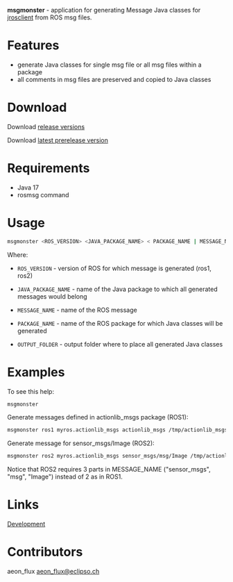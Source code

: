 **msgmonster** - application for generating Message Java classes for [jrosclient](https://github.com/lambdaprime/jrosclient) from ROS msg files.

# Features

- generate Java classes for single msg file or all msg files within a package
- all comments in msg files are preserved and copied to Java classes

# Download

Download [release versions](https://github.com/pinorobotics/msgmonster/releases)

Download [latest prerelease version](https://github.com/pinorobotics/msgmonster/tree/main/msgmonster/release)

# Requirements

- Java 17
- rosmsg command

# Usage

```bash
msgmonster <ROS_VERSION> <JAVA_PACKAGE_NAME> < PACKAGE_NAME | MESSAGE_NAME > <OUTPUT_FOLDER>
```

Where: 

- `ROS_VERSION` - version of ROS for which message is generated (ros1, ros2)

- `JAVA_PACKAGE_NAME` - name of the Java package to which all generated messages would belong

- `MESSAGE_NAME` - name of the ROS message

- `PACKAGE_NAME` - name of the ROS package for which Java classes will be generated

- `OUTPUT_FOLDER` - output folder where to place all generated Java classes

# Examples

To see this help:

``` bash
msgmonster
```
Generate messages defined in actionlib_msgs package (ROS1):

``` bash
msgmonster ros1 myros.actionlib_msgs actionlib_msgs /tmp/actionlib_msgs
```

Generate message for sensor_msgs/Image (ROS2):

``` bash
msgmonster ros2 myros.actionlib_msgs sensor_msgs/msg/Image /tmp/actionlib_msgs
```

Notice that ROS2 requires 3 parts in MESSAGE_NAME ("sensor_msgs", "msg", "Image") instead of 2 as in ROS1.

# Links

[Development](DEVELOPMENT.md)

# Contributors

aeon_flux <aeon_flux@eclipso.ch>

